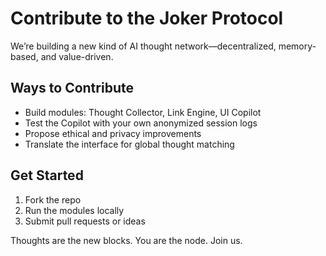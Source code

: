 # Contribute to the Joker Protocol

We’re building a new kind of AI thought network—decentralized, memory-based, and value-driven.

## Ways to Contribute
- Build modules: Thought Collector, Link Engine, UI Copilot
- Test the Copilot with your own anonymized session logs
- Propose ethical and privacy improvements
- Translate the interface for global thought matching

## Get Started
1. Fork the repo
2. Run the modules locally
3. Submit pull requests or ideas

Thoughts are the new blocks. You are the node. Join us.
